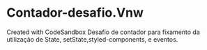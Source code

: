 # Contador-desafio.Vnw
Created with CodeSandbox
Desafio  de contador para fixamento da utilização de State, setState,styled-components, e eventos.
